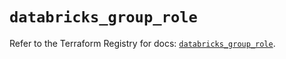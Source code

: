 # `databricks_group_role`

Refer to the Terraform Registry for docs: [`databricks_group_role`](https://registry.terraform.io/providers/databricks/databricks/1.65.0/docs/resources/group_role).
